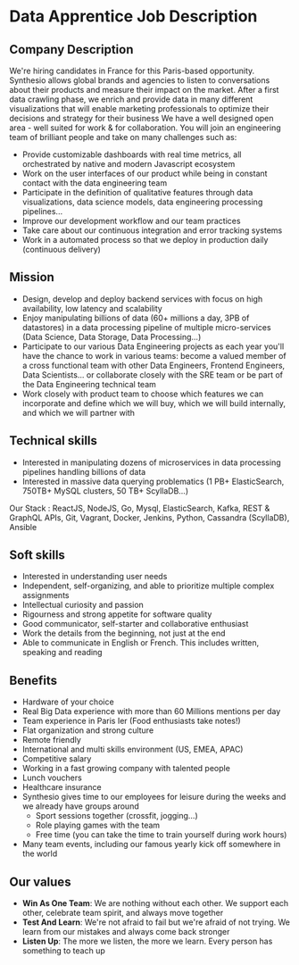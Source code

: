 # Data Apprentice Job Description

## Company Description

We're hiring candidates in France for this Paris-based opportunity. Synthesio allows global brands and agencies to listen to conversations about their products and measure their impact on the market.
After a first data crawling phase, we enrich and provide data in many different visualizations that will enable marketing professionals to optimize their decisions and strategy for their business
We have a well designed open area - well suited for work & for collaboration. You will join an engineering team of brilliant people and take on many challenges such as:

* Provide customizable dashboards with real time metrics, all orchestrated by native and modern Javascript ecosystem
* Work on the user interfaces of our product while being in constant contact with the data engineering team
* Participate in the definition of qualitative features through data visualizations, data science models, data engineering processing pipelines...
* Improve our development workflow and our team practices
* Take care about our continuous integration and error tracking systems
* Work in a automated process so that we deploy in production daily (continuous delivery)

## Mission

* Design, develop and deploy backend services with focus on high availability, low latency and scalability
* Enjoy manipulating billions of data (60+ millions a day, 3PB of datastores) in a data processing pipeline of multiple micro-services (Data Science, Data Storage, Data Processing...)
* Participate to our various Data Engineering projects as each year you'll have the chance to work in various teams: become a valued member of a cross functional team with other Data Engineers, Frontend Engineers, Data Scientists... or collaborate closely with the SRE team or be part of the Data Engineering technical team
* Work closely with product team to choose which features we can incorporate and define which we will buy, which we will build internally, and which we will partner with

## Technical skills

* Interested in manipulating dozens of microservices in data processing pipelines handling billions of data
* Interested in massive data querying problematics (1 PB+ ElasticSearch, 750TB+ MySQL clusters, 50 TB+ ScyllaDB...)

Our Stack : ReactJS, NodeJS, Go, Mysql, ElasticSearch, Kafka, REST & GraphQL APIs, Git, Vagrant, Docker, Jenkins, Python, Cassandra (ScyllaDB), Ansible

## Soft skills

* Interested in understanding user needs
* Independent, self-organizing, and able to prioritize multiple complex assignments
* Intellectual curiosity and passion
* Rigourness and strong appetite for software quality
* Good communicator, self-starter and collaborative enthusiast
* Work the details from the beginning, not just at the end
* Able to communicate in English or French. This includes written, speaking and reading

## Benefits

* Hardware of your choice
* Real Big Data experience with more than 60 Millions mentions per day
* Team experience in Paris Ier (Food enthusiasts take notes!)
* Flat organization and strong culture
* Remote friendly
* International and multi skills environment (US, EMEA, APAC)
* Competitive salary
* Working in a fast growing company with talented people
* Lunch vouchers
* Healthcare insurance
* Synthesio gives time to our employees for leisure during the weeks and we already have groups around
  * Sport sessions together (crossfit, jogging…)
  * Role playing games with the team
  * Free time (you can take the time to train yourself during work hours)
* Many team events, including our famous yearly kick off somewhere in the world

## Our values

* **Win As One Team**: We are nothing without each other. We support each other, celebrate team spirit, and always move together
* **Test And Learn**: We're not afraid to fail but we're afraid of not trying. We learn from our mistakes and always come back stronger
* **Listen Up**: The more we listen, the more we learn. Every person has something to teach up

